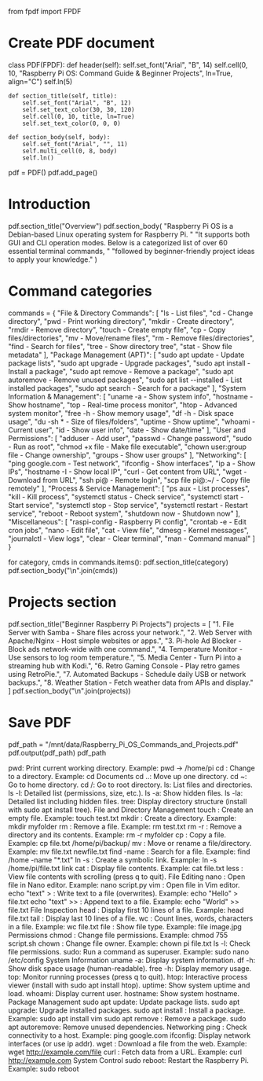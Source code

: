 from fpdf import FPDF

# Create PDF document
class PDF(FPDF):
    def header(self):
        self.set_font("Arial", "B", 14)
        self.cell(0, 10, "Raspberry Pi OS: Command Guide & Beginner Projects", ln=True, align="C")
        self.ln(5)

    def section_title(self, title):
        self.set_font("Arial", "B", 12)
        self.set_text_color(30, 30, 120)
        self.cell(0, 10, title, ln=True)
        self.set_text_color(0, 0, 0)

    def section_body(self, body):
        self.set_font("Arial", "", 11)
        self.multi_cell(0, 8, body)
        self.ln()

pdf = PDF()
pdf.add_page()

# Introduction
pdf.section_title("Overview")
pdf.section_body(
    "Raspberry Pi OS is a Debian-based Linux operating system for Raspberry Pi. "
    "It supports both GUI and CLI operation modes. Below is a categorized list of over 60 essential terminal commands, "
    "followed by beginner-friendly project ideas to apply your knowledge."
)

# Command categories
commands = {
    "File & Directory Commands": [
        "ls - List files", "cd - Change directory", "pwd - Print working directory", "mkdir - Create directory",
        "rmdir - Remove directory", "touch - Create empty file", "cp - Copy files/directories",
        "mv - Move/rename files", "rm - Remove files/directories", "find - Search for files", "tree - Show directory tree",
        "stat - Show file metadata"
    ],
    "Package Management (APT)": [
        "sudo apt update - Update package lists", "sudo apt upgrade - Upgrade packages",
        "sudo apt install <pkg> - Install a package", "sudo apt remove <pkg> - Remove a package",
        "sudo apt autoremove - Remove unused packages", "sudo apt list --installed - List installed packages",
        "sudo apt search <pkg> - Search for a package"
    ],
    "System Information & Management": [
        "uname -a - Show system info", "hostname - Show hostname", "top - Real-time process monitor",
        "htop - Advanced system monitor", "free -h - Show memory usage", "df -h - Disk space usage",
        "du -sh * - Size of files/folders", "uptime - Show uptime", "whoami - Current user", "id - Show user info",
        "date - Show date/time"
    ],
    "User and Permissions": [
        "adduser <name> - Add user", "passwd <name> - Change password", "sudo - Run as root",
        "chmod +x file - Make file executable", "chown user:group file - Change ownership", "groups - Show user groups"
    ],
    "Networking": [
        "ping google.com - Test network", "ifconfig - Show interfaces", "ip a - Show IPs",
        "hostname -I - Show local IP", "curl <url> - Get content from URL", "wget <url> - Download from URL",
        "ssh pi@<ip> - Remote login", "scp file pi@<ip>:~/ - Copy file remotely"
    ],
    "Process & Service Management": [
        "ps aux - List processes", "kill <PID> - Kill process", "systemctl status - Check service",
        "systemctl start <svc> - Start service", "systemctl stop <svc> - Stop service",
        "systemctl restart <svc> - Restart service", "reboot - Reboot system", "shutdown now - Shutdown now"
    ],
    "Miscellaneous": [
        "raspi-config - Raspberry Pi config", "crontab -e - Edit cron jobs", "nano <file> - Edit file",
        "cat <file> - View file", "dmesg - Kernel messages", "journalctl - View logs", "clear - Clear terminal",
        "man <cmd> - Command manual"
    ]
}

for category, cmds in commands.items():
    pdf.section_title(category)
    pdf.section_body("\n".join(cmds))

# Projects section
pdf.section_title("Beginner Raspberry Pi Projects")
projects = [
    "1. File Server with Samba - Share files across your network.",
    "2. Web Server with Apache/Nginx - Host simple websites or apps.",
    "3. Pi-hole Ad Blocker - Block ads network-wide with one command.",
    "4. Temperature Monitor - Use sensors to log room temperature.",
    "5. Media Center - Turn Pi into a streaming hub with Kodi.",
    "6. Retro Gaming Console - Play retro games using RetroPie.",
    "7. Automated Backups - Schedule daily USB or network backups.",
    "8. Weather Station - Fetch weather data from APIs and display."
]
pdf.section_body("\n".join(projects))

# Save PDF
pdf_path = "/mnt/data/Raspberry_Pi_OS_Commands_and_Projects.pdf"
pdf.output(pdf_path)
pdf_path



pwd: Print current working directory.
Example: pwd → /home/pi
cd <directory>: Change to a directory.
Example: cd Documents
cd ..: Move up one directory.
cd ~: Go to home directory.
cd /: Go to root directory.
ls: List files and directories.
ls -l: Detailed list (permissions, size, etc.).
ls -a: Show hidden files.
ls -la: Detailed list including hidden files.
tree: Display directory structure (install with sudo apt install tree).
File and Directory Management
touch <filename>: Create an empty file.
Example: touch test.txt
mkdir <dirname>: Create a directory.
Example: mkdir myfolder
rm <filename>: Remove a file.
Example: rm test.txt
rm -r <dirname>: Remove a directory and its contents.
Example: rm -r myfolder
cp <source> <destination>: Copy a file.
Example: cp file.txt /home/pi/backup/
mv <source> <destination>: Move or rename a file/directory.
Example: mv file.txt newfile.txt
find <path> -name <filename>: Search for a file.
Example: find /home -name "*.txt"
ln -s <source> <linkname>: Create a symbolic link.
Example: ln -s /home/pi/file.txt link
cat <filename>: Display file contents.
Example: cat file.txt
less <filename>: View file contents with scrolling (press q to quit).
File Editing
nano <filename>: Open file in Nano editor.
Example: nano script.py
vim <filename>: Open file in Vim editor.
echo "text" > <filename>: Write text to a file (overwrites).
Example: echo "Hello" > file.txt
echo "text" >> <filename>: Append text to a file.
Example: echo "World" >> file.txt
File Inspection
head <filename>: Display first 10 lines of a file.
Example: head file.txt
tail <filename>: Display last 10 lines of a file.
wc <filename>: Count lines, words, characters in a file.
Example: wc file.txt
file <filename>: Show file type.
Example: file image.jpg
Permissions
chmod <permissions> <filename>: Change file permissions.
Example: chmod 755 script.sh
chown <user> <filename>: Change file owner.
Example: chown pi file.txt
ls -l: Check file permissions.
sudo: Run a command as superuser.
Example: sudo nano /etc/config
System Information
uname -a: Display system information.
df -h: Show disk space usage (human-readable).
free -h: Display memory usage.
top: Monitor running processes (press q to quit).
htop: Interactive process viewer (install with sudo apt install htop).
uptime: Show system uptime and load.
whoami: Display current user.
hostname: Show system hostname.
Package Management
sudo apt update: Update package lists.
sudo apt upgrade: Upgrade installed packages.
sudo apt install <package>: Install a package.
Example: sudo apt install vim
sudo apt remove <package>: Remove a package.
sudo apt autoremove: Remove unused dependencies.
Networking
ping <host>: Check connectivity to a host.
Example: ping google.com
ifconfig: Display network interfaces (or use ip addr).
wget <url>: Download a file from the web.
Example: wget http://example.com/file
curl <url>: Fetch data from a URL.
Example: curl http://example.com
System Control
sudo reboot: Restart the Raspberry Pi.
Example: sudo reboot
